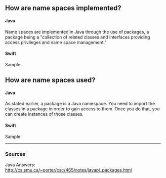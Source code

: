 ## How are name spaces implemented?
#### Java
Name spaces are implemented in Java through the use of packages, a package being a "collection of related classes and interfaces providing access privileges and name space management."
#### Swift
Sample

## How are name spaces used?
#### Java
As stated earlier, a package is a Java namespace. You need to import the classes in a package in order to gain access to them. Once you do that, you can create instances of those classes.
#### Swift
Sample

----

### Sources
Java Answers: http://cs.smu.ca/~porter/csc/465/notes/javapl_packages.html
 
